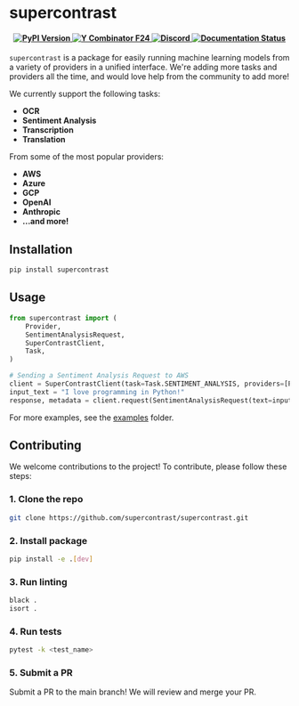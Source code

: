 # supercontrast
<h4 align="center">
    <a href="https://pypi.org/project/supercontrast/" target="_blank">
        <img src="https://img.shields.io/pypi/v/supercontrast.svg" alt="PyPI Version">
    </a>
    <a href="https://www.ycombinator.com/companies/supercontrast">
        <img src="https://img.shields.io/badge/Y%20Combinator-F24-orange?style=flat-square" alt="Y Combinator F24">
    </a>
    <a href="https://discord.gg/R9TSAc23">
        <img src="https://img.shields.io/static/v1?label=Chat%20on&message=Discord&color=blue&logo=Discord&style=flat-square" alt="Discord">
    </a>
    <a href="https://docs.supercontrast.com/" target="_blank">
        <img src="https://img.shields.io/badge/docs-latest-blue.svg" alt="Documentation Status">
    </a>
</h4>

`supercontrast` is a package for easily running machine learning models from a variety of providers in a unified interface. We're adding more tasks and providers all the time, and would love help from the community to add more!


We currently support the following tasks:

- **OCR**
- **Sentiment Analysis**
- **Transcription**
- **Translation**

From some of the most popular providers:

- **AWS**
- **Azure**
- **GCP**
- **OpenAI**
- **Anthropic**
- **...and more!**


## Installation

```bash
pip install supercontrast
```

## Usage

```python
from supercontrast import (
    Provider,
    SentimentAnalysisRequest,
    SuperContrastClient,
    Task,
)

# Sending a Sentiment Analysis Request to AWS
client = SuperContrastClient(task=Task.SENTIMENT_ANALYSIS, providers=[Provider.AWS])
input_text = "I love programming in Python!"
response, metadata = client.request(SentimentAnalysisRequest(text=input_text))
```

For more examples, see the [examples](examples/examples.py) folder.

## Contributing

We welcome contributions to the project! To contribute, please follow these steps:

### 1. Clone the repo

```bash
git clone https://github.com/supercontrast/supercontrast.git
```

### 2. Install package

```bash
pip install -e .[dev]
```

### 3. Run linting

```bash
black .
isort .
```

### 4. Run tests

```bash
pytest -k <test_name>
```

### 5. Submit a PR

Submit a PR to the main branch! We will review and merge your PR.










